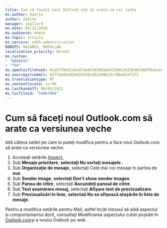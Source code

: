 ```yaml
---
title: Cum să faceți noul Outlook.com să arate ca cel vechi
ms.author: daeite
author: daeite
manager: joallard
ms.date: 04/21/2020
ms.audience: Admin
ms.topic: article
ms.service: o365-administration
ROBOTS: NOINDEX, NOFOLLOW
localization_priority: Normal
ms.custom:
- "8000035"
- "794"
ms.openlocfilehash: 4ca5ff0ed1ab1d7aedb29390a843158912e25648106df8a2ce88a0b8458d62fa
ms.sourcegitcommit: b5f7da89a650d2915dc652449623c78be6247175
ms.translationtype: MT
ms.contentlocale: ro-RO
ms.lasthandoff: 08/05/2021
ms.locfileid: "54067096"
---
```

# <a name="how-to-make-the-new-outlookcom-look-like-the-old-version"></a>Cum să faceți noul Outlook.com să arate ca versiunea veche

Iată câteva setări pe care le puteți modifica pentru a face noul Outlook.com să arate ca versiunea veche:

1. Accesați setările [Aspect.](https://outlook.live.com/mail/options/mail/layout)
1. Sub **Mesaje prioritare**, **selectați Nu sortați mesajele .**
1. Sub **Organizație de mesaje**, selectați Cele mai noi mesaje în partea de **sus**.
1. Sub **Sender image**, **selectați Don't show sender images**.
1. Sub **Panou de citire**, selectați **Ascundeți panoul de citire**.
1. Sub **Text examinare mesaj,** selectați **Afișare text de previzualizare**.
1. Sub **Previzualizări în linie**, **selectați Nu se afișează atașările în lista de mesaje**.

Pentru a modifica setările pentru Mail, astfel încât inboxul să aibă aspectul și comportamentul dorit, consultați Modificarea aspectului cutiei poștale în [Outlook.com](https://support.office.com/article/b41c2ecb-f23c-42b3-b7f8-659646d5e58c?wt.mc_id=Office_Outlook_com_Alchemy)și a noului Outlook pe web .
